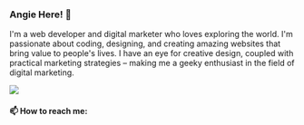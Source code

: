 ### Angie Here! 👋

<p>I'm a web developer and digital marketer who loves exploring the world. I'm passionate about coding, designing, and creating amazing websites that bring value to people's lives. I have an eye for creative design, coupled with practical marketing strategies – making me a geeky enthusiast in the field of digital marketing.</p>

<img src="[https://imgur.com/9NSJtsa](https://imgur.com/a/NOJ1Qh8)">

<h4> 📫 How to reach me: </h4>

<!--
**anj-bookwormhead/anj-bookwormhead** is a ✨ _special_ ✨ repository because its `README.md` (this file) appears on your GitHub profile.

Here are some ideas to get you started:

- 🔭 I’m currently working on ...
- 🌱 I’m currently learning ...
- 👯 I’m looking to collaborate on ...
- 🤔 I’m looking for help with ...
- 💬 Ask me about ...
- 📫 How to reach me: ...
- 😄 Pronouns: ...
- ⚡ Fun fact: ...
-->
